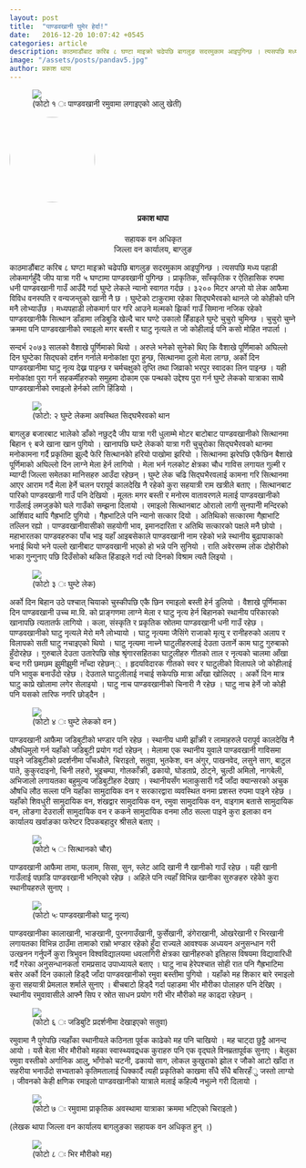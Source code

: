 ```yaml
---
layout: post
title:  "पाण्डवखानी घुमेर हेर्दा!"
date:   2016-12-20 10:07:42 +0545
categories: article
description: काठमाडौंबाट करिब ८ घण्टा माइक्रो चढेपछि बागलुङ सदरमुकाम आइपुगिन्छ । त्यसपछि मध्य पहाडी लोकमार्गहुँदै जीप यात्रा गरी ५ घण्टामा पाण्डवखानी पुगिन्छ । प्राकृतिक, साँस्कृतिक र ऐतिहासिक रुपमा धनी पाण्डवखानी गाउँ आउँदै गर्दा घुम्टे लेकले ...| Galkot News, Khabar, Information
image: "/assets/posts/pandav5.jpg"
author: प्रकाश थापा
---
```


<figure><img src="/assets/posts/pandav9.jpg"><figcaption>(फोटो १  ः पाण्डवखानी रमुवामा लगाइएको आलु खेती)</figcaption></figure>
<div class="auth"><img src="/assets/posts/prakash.jpg" height="150px;" width="150px;" style="border-radius: 50%;"> <h4 align="center">प्रकाश थापा</h4><p align="center" style="font-size: 14px"> सहायक वन अधिकृत<br>
जिल्ला वन कार्यालय, बाग्लुङ</p></div>
काठमाडौंबाट करिब ८ घण्टा माइक्रो चढेपछि बागलुङ सदरमुकाम आइपुगिन्छ । त्यसपछि मध्य पहाडी लोकमार्गहुँदै जीप यात्रा गरी ५ घण्टामा पाण्डवखानी पुगिन्छ । प्राकृतिक, साँस्कृतिक र ऐतिहासिक रुपमा धनी पाण्डवखानी गाउँ आउँदै गर्दा घुम्टे लेकले न्यानो स्वागत गर्दछ । ३२०० मिटर अग्लो यो लेक आफैमा विविध वनस्पति र वन्यजन्तुको खानी नै छ । घुम्टेको टाकुरामा रहेका सिद्घभैरवको थानले जो कोहीको पनि मनै लोभ्याउँछ । मध्यपहाडी लोकमार्ग पार गरि आउने मल्मको झिर्का गाउँ सिमाना नजिक रहेको पाण्डवखानीकै सित्थान डाँडामा लडिबुडि खेल्दै चार घण्टे उकालो हिँडाइले घुम्टे चुचुरो चुमिन्छ । चुचुरो चुम्ने क्रममा पनि पाण्डवखानीको रमाइलो मगर बस्ती र घाटु नृत्यले त जो कोहीलाई पनि कसो मोहित नपार्ला ।


सन्दर्भ २०७३ सालको वैशाखे पूर्णिमाको थियो । अरुले भनेको सुनेको थिए कि वैशाखे पूर्णिमाको अघिल्लो दिन घुम्टेका सिद्घको दर्शन गर्नाले मनोकांक्षा पूरा हुन्छ, सित्थानमा ठूलो मेला लाग्छ, अर्को दिन पाण्डवखानीमा घाटु नृत्य देख्न पाइन्छ र चर्मचक्षुको तृप्ति तथा जिव्राको भरपुर स्वादका लिन पाइन्छ । यही मनोकांक्षा पुरा गर्न सहकर्मीहरुको समुहमा दोकाम एक पन्थको उद्देश्य पुरा गर्न घुम्टे लेकको यात्राका साथै पाण्डवखानीको रमाइलो हेर्नको लागि हिंडियो ।


<figure><img src="/assets/posts/pandav1.jpg"><figcaption> (फोटो: २ घुम्टे लेकमा अवस्थित सिद्घभैरवको थान</figcaption></figure>

बागलुङ बजारबाट भालेको डाँको नछुट्दै जीप यात्रा गरी धुलाम्मे मोटर बाटोबाट पाण्डवखानीको सित्थानमा बिहान ९ बजे खाना खान पुगियो । खानापछि घम्टे लेकको यात्रा गरी चुचुरोका सिद्घभैरवको थानमा मनोकामना गर्दै प्रकृतिमा झुल्दै फेरि सित्थानकोे हरियो पाखोमा झरियो । सित्थानमा झरेपछि एकैछिन बैशाखे पूर्णिमाको अघिल्लो दिन लाग्ने मेला हेर्न लागियो । मेला भर्न गलकोट क्षेत्रका चौध गाविस लगायत गुल्मी र म्याग्दी जिल्ला समेतका मानिसहरु आउँदा रहेछन् । घुम्टे लेक चढि सिद्घभैरवलाई कामना गरि सित्थानमा आएर आराम गर्दै मेला हेर्ने चलन परापूर्व कालदेखि नै रहेको कुरा सहयात्री राम खत्रीले बताए । सित्थानबाट पारिको पाण्डवखानी गाउँ पनि देखियो । मूलतः मगर बस्ती र मनोरम वातावरणले मलाई पाण्डवखानीको गाउँलाई लमजुङकोे घले गाउँको सम्झना दिलायो । रमाइलो सित्थानबाट ओरालो लागी सुनपानीे मन्दिरको आर्शिवाद थापि गैह्रभाटि पुगियो । गैह्रभाटिले पनि न्यानो सत्कार दियो । अतिथिको सत्कारमा गैह्राभाटि तल्लिन रह्यो । पाण्डवखानीवासीको सहयोगी भाव, इमानदारिता र अतिथि सत्कारको पक्षले मनै छोयो । महाभारतका पाण्डवहरुका पाँच भाइ यहाँ आइबसेकाले पाण्डवखानी नाम रहेको भन्ने स्थानीय बुढापाकाको भनाई थियो भने पल्लो खानीबाट पाण्डवखानी भएको हो भन्ने पनि सुनियो । राति अवेरसम्म लोक दोहोरीको भाका गुन्गुनाए पछि दिउँसोको थकित हिंडाइले गर्दा त्यो दिनको विश्राम त्यतै लिइयो ।

<figure><img src="/assets/posts/ghumte1.jpg"><figcaption>(फोटो ३ ः घुम्टे लेक)</figcaption></figure>
अर्को दिन बिहान उठे पश्चात् चियाको चुस्कीपछि एकै छिन रमाइलो बस्ती हेर्न डुलियो । वैशाखे पूर्णिमाका दिन पाण्डवखानी उच्च मा.वि. को प्राङ्गणमा लाग्ने मेला र घाटु नृत्य हेर्न बिहानको स्थानीय परिकारको खानापछि त्यतातर्फ लागियो । कला, संस्कृति र प्रकृतिक स्रोतमा पाण्डवखानी धनी गाउँ रहेछ । पाण्डवखानीको घाटु नृत्यले मेरो मनै लोभ्यायो । घाटु नृत्यमा जैसिंगे राजाको मृत्यु र रानीहरुको अलाप र विलापको सती घाटु नचाइएको थियो । घाटु नृत्यमा नाच्ने घाटुलीहरुलाई देउता उतार्ने काम घाटु गुरुबाको हुँदोरहेछ । गुरुबाले देउता उतारेपछि सोह्र श्रृंगारसहितका घाटुलीहरु गीतको ताल र नृत्यको चालमा आँखा बन्द गरी छमछम झुमीझुमी नाँच्दा रहेछन्् । हृदयविदारक गीतको स्वर र घाटुलीको विलापले जो कोहीलाई पनि भावुक बनाउँदो रहेछ । देउताले घाटुलीलाई नचाई सकेपछि मात्रा आँखा खोलिदए । अर्को दिन मात्र घाटु काप्रे खोलामा लगेर सेलाइयो । घाटु नाच पाण्डवखानीको चिनारी नै रहेछ । घाटु नाच हेर्ने जो कोही पनि यसको तारिफ नगरि छोड्दैन ।
<figure><img src="/assets/posts/pandav2.jpg"><figcaption>(फोटो ४ ः घुम्टे लेकको वन )</figcaption></figure>
पाण्डवखानी आफैमा जडिबुटीको भण्डार पनि रहेछ । स्थानीय धामी झाँक्री र लामाहरुले परापूर्व कालदेखि नै औषधिमुलो गर्न यहाँको जडिबुटी प्रयोग गर्दा रहेछन् । मेलामा एक स्थानीय युवाले पाण्डवखानी गाविसमा पाइने जडिबुटीको प्रदर्शनीमा पाँचऔले, चिराइतो, सतुवा, भुतकेश, वन अंगुर, पाखनवेद, लसुने साग, बाटुल पाते, कुकुरदाइनो, चिनी लहरो, भुइचम्पा, गोलकाँक्री, ढकायो, घोडताप्रे, ठोट्ने, चुल्ठी अमिलो, नागबेली, अभिजालो लगायतका बहुमुल्य जडिबुटीहरु देखाए । स्थानीयसँग भलाकुसारी गर्दै जाँदा क्यान्सरको अचुक औषधि लौठ सल्ला पनि यहाँका सामुदायिक वन र सरकारद्वारा व्यवस्थित वनमा प्रशस्त रुपमा पाइने रहेछ । यहाँको शिवधुरी सामुदायिक वन, शंखद्वार सामुदायिक वन, रमुवा सामुदायिक वन, वाइगाम बतासे सामुदायिक वन, लोङगा देउराली सामुदायिक वन र ककने सामुदायिक वनमा लौठ सल्ला पाइने कुरा इलाका वन कार्यालय खर्वाङका फरेष्टर दिपकबहादुर श्रीसले बताए ।

<figure><img src="/assets/posts/pandav4.jpg"><figcaption>(फोटो ५ ः सित्थानको चौर)</figcaption></figure>

पाण्डवखानी आफैमा तामा, फलाम, सिसा, सुन, स्लेट आदि खानी नै खानीको गाउँ रहेछ । यही खानी गाउँलाई पछाडि पाण्डवखानी भनिएको रहेछ । अहिले पनि त्यहाँ विभिन्न खानीका सुरुङहरु रहेकोे कुरा स्थानीयहरुले सुनाए । 
<figure><img src="/assets/posts/pandav5.jpg"><figcaption>(फोटो ५ः पाण्डवखानीको घाटु नृत्य)</figcaption></figure>
पाण्डवखानीका कालाखानी, भाङखानी, पुरनगाउँखानी, फुर्सेखानी, डंगेराखानी, ओखरेखानी र भिरखानी लगायतका विभिन्न ठाउँमा तामाको राम्रो भण्डार रहेको हुँदा राज्यले आवश्यक अध्ययन अनुसन्धान गरी उत्खनन गर्नुपर्ने कुरा त्रिभुवन विश्वविद्यालयमा धवलागिरी क्षेत्रका खानीहरुको इतिहास विषयमा विद्यावारिधी गर्दै गरेका अनुसन्धानकर्ता रामप्रसाद उपाध्यायले बताए । घाटु नाच हेरेपश्चात सोही रात पनि गैह्रभाटिमा बसेर अर्को दिन उकालो हिड्दै जाँदा पाण्डवखानीको रमुवा बस्तीमा पुगियो । यहाँको मह शिकार बारे रमाइलो कुरा सहयात्री प्रेमलाल शर्माले सुनाए । बीचबाटो हिड्दै गर्दा पहाडमा भीर मौरीका पोलाहरु पनि देखिए । स्थानीय रमुवावासीले आफ्नै सिप र स्रोत साधन प्रयोग गरी भीर मौरीको मह काढ्दा रहेछन् ।

<figure><img src="/assets/posts/pandav6.jpg"><figcaption>(फोटो ६ ः जडिबुटि प्रदर्शनीमा देखाइएको सतुवा)</figcaption></figure>
 रमुवामा नै पुगेपछि त्यहाँका स्थानीयले कठिनता पूर्वक काढेको मह पनि चाखियो । मह चाट्दा छुट्टै आनन्द आयो । यसै बेला भीर मौरीको महका स्वास्थ्यवद्र्धक कुराहरु पनि एक वृद्घले विनम्रतापूर्वक सुनाए । बेलुका रमुवा वस्तीको अर्गानिक आलु, भाँगोको चटनी, ढकायो साग, लोकल कुखुराको झोल र जौको आटो खाँदा त सहरीया भनाउँदो सभ्यताको कृतिमतालाई धिक्कार्दै त्यही प्रकृतिको काखमा सँधै सँधै बसिरहँु जस्तो लाग्यो । जीवनको केही क्षणिक रमाइलो पाण्डवखानीको यात्राले मलाई कहिल्यै नभुल्ने गरी दिलायो ।
 <figure><img src="/assets/posts/pandav7.jpg"><figcaption>(फोटो ७
ः रमुवामा प्राकृतिक
अवस्थामा यात्राका क्रममा भटिएको चिराइतो )</figcaption></figure>
(लेखक थापा जिल्ला वन कार्यालय बागलुङका सहायक वन अधिकृत हुन् ।)

<figure><img src="/assets/posts/pandav8.jpg"><figcaption>(फोटो ८ ः भिर मौरीको मह)</figcaption></figure>